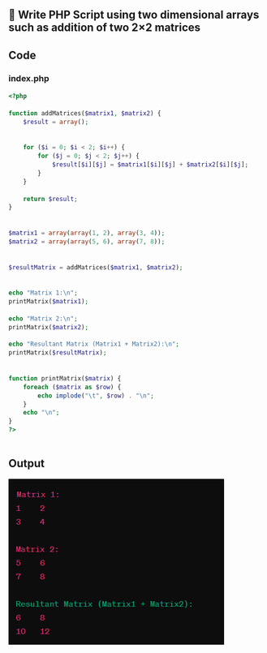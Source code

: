 ##  Write PHP Script using two dimensional arrays such as addition of two 2×2 matrices


## Code

### index.php


```php
<?php

function addMatrices($matrix1, $matrix2) {
    $result = array();

    
    for ($i = 0; $i < 2; $i++) {
        for ($j = 0; $j < 2; $j++) {
            $result[$i][$j] = $matrix1[$i][$j] + $matrix2[$i][$j];
        }
    }

    return $result;
}


$matrix1 = array(array(1, 2), array(3, 4));
$matrix2 = array(array(5, 6), array(7, 8));


$resultMatrix = addMatrices($matrix1, $matrix2);


echo "Matrix 1:\n";
printMatrix($matrix1);

echo "Matrix 2:\n";
printMatrix($matrix2);

echo "Resultant Matrix (Matrix1 + Matrix2):\n";
printMatrix($resultMatrix);


function printMatrix($matrix) {
    foreach ($matrix as $row) {
        echo implode("\t", $row) . "\n";
    }
    echo "\n";
}
?>



```

## Output

![Output Image Unavailable](1.png)